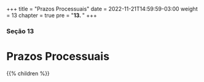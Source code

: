 +++
title = "Prazos Processuais"
date = 2022-11-21T14:59:59-03:00
weight = 13
chapter = true
pre = "<b>13. </b>"
+++

### Seção 13

# Prazos Processuais

{{% children  %}}

